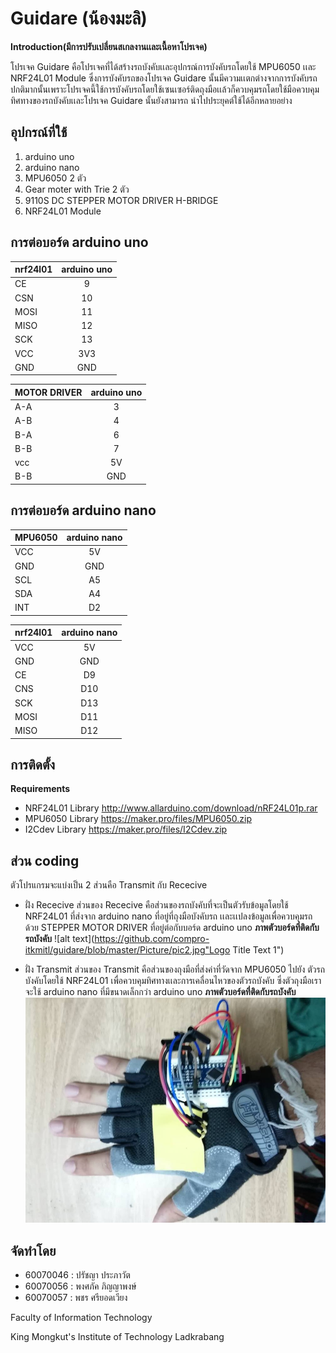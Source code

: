 ﻿# Guidare (น้องมะลิ)

**Introduction(มีการปรับเปลี่ยนสเกลงานเเละเนื้อหาโปรเจค)**

โปรเจค Guidare คือโปรเจคที่ได้สร้างรถบังคับเเละอุปกรณ์การบังคับรถโดยใช้ MPU6050  เเละ NRF24L01 Module ซึ่งการบังคับรถของโปรเจค Guidare
นั้นมีความเเตกต่างจากการบังคับรถปกติมากนั้นเพราะโปรเจคนี้ใช้การบังคับรถโดยใช้เซนเซอร์ติดถุงมือเเล้วก็ควบคุมรถโดยใช้มือควบคุมทิศทางของรถบังคับเเละโปรเจค Guidare นั้นยังสามารถ
นำไปประยุคต์ใช้ได้อีกหลายอย่าง

## อุปกรณ์ที่ใช้
1. arduino uno 
2. arduino nano
3. MPU6050 2 ตัว
4. Gear moter with Trie 2 ตัว
5. 9110S DC STEPPER MOTOR DRIVER H-BRIDGE
6. NRF24L01 Module

## การต่อบอร์ด arduino uno 

| nrf24l01        | arduino uno   |
| --------------- |:-------------:|       
| CE 	          |  9            |
| CSN             | 10            |
| MOSI            | 11            |
| MISO            | 12            |
| SCK             | 13            |
| VCC             | 3V3           |
| GND             | GND           |

                
|  MOTOR DRIVER   |  arduino uno  |
| --------------- |:-------------:|
|    A-A          |  3            |
|    A-B          |  4            |
|    B-A          |  6            |
|    B-B          |  7            |
|    vcc          |  5V           |
|    B-B          |  GND          |



## การต่อบอร์ด arduino nano

| MPU6050         | arduino nano  |
| --------------- |:-------------:|
| VCC             | 5V            |
| GND             | GND           |
| SCL	          | A5            |
| SDA             | A4            |
| INT             | D2            |

| nrf24l01        | arduino nano  |
| --------------- |:-------------:|         	 
| VCC 	          | 5V            |
| GND             | GND           |
| CE              | D9            |
| CNS             | D10           |
| SCK             | D13           |
| MOSI            | D11           |
| MISO            | D12           |


## การติดตั้ง

**Requirements**
* NRF24L01 Library http://www.allarduino.com/download/nRF24L01p.rar
* MPU6050 Library https://maker.pro/files/MPU6050.zip
* I2Cdev Library https://maker.pro/files/I2Cdev.zip




## ส่วน coding
 ตัวโปรแกรมจะแบ่งเป็น 2 ส่วนคือ Transmit กับ Rececive
* ฝั่ง Rececive
ส่วนของ Rececive คือส่วนของรถบังคับที่จะเป็นตัวรับข้อมูลโดยใช้ NRF24L01 ที่ส่งจาก arduino nano ที่อยู่ที่ถุงมือบังคับรถ
เเละเเปลงข้อมูลเพื่อควบคุมรถด้วย STEPPER MOTOR DRIVER ที่อยู่ต่อกับบอร์ด arduino uno
**ภาพตัวบอร์ดที่ติดกับรถบังคับ**
![alt text](https://github.com/compro-itkmitl/guidare/blob/master/Picture/pic2.jpg"Logo Title Text 1")


* ฝั่ง Transmit
ส่วนของ Transmit คือส่วนของถุงมือที่ส่งค่าที่วัดจาก MPU6050 ไปยัง ตัวรถบังคับโดยใช้  NRF24L01 เพื่อควบคุมทิศทางเเละการเคลื่อนไหวของตัวรถบังคับ ซึ่งตัวถุงมือเราจะใช้
arduino nano ที่มีขนาดเล็กกว่า arduino uno
**ภาพตัวบอร์ดที่ติดกับรถบังคับ**
![alt text](https://github.com/compro-itkmitl/guidare/blob/master/Picture/pic1.jpg)


## จัดทำโดย
*  60070046 : ปรัชญา ประภาวัต
*  60070056 : พงศภัค ภิญญาพงษ์
*  60070057 : พชร ศรียอดเวียง


Faculty of Information Technology

King Mongkut's Institute of Technology Ladkrabang
